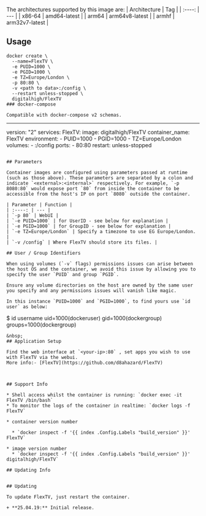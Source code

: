 
The architectures supported by this image are:
| Architecture | Tag |
| :----: | --- |
| x86-64 | amd64-latest |
| arm64 | arm64v8-latest |
| armhf | arm32v7-latest |
## Usage

```
docker create \
  --name=FlexTV \
  -e PUID=1000 \
  -e PGID=1000 \
  -e TZ=Europe/London \
  -p 80:80 \
  -v <path to data>:/config \
  --restart unless-stopped \
  digitalhigh/FlexTV
### docker-compose

Compatible with docker-compose v2 schemas.

```
---
version: "2"
services:
  FlexTV:
    image: digitalhigh/FlexTV
    container_name: FlexTV
    environment:
      - PUID=1000
      - PGID=1000
      - TZ=Europe/London
    volumes:
      - <path to data>:/config
    ports:
      - 80:80
    restart: unless-stopped
```

## Parameters

Container images are configured using parameters passed at runtime (such as those above). These parameters are separated by a colon and indicate `<external>:<internal>` respectively. For example, `-p 8080:80` would expose port `80` from inside the container to be accessible from the host's IP on port `8080` outside the container.

| Parameter | Function |
| :----: | --- |
| `-p 80` | WebUI |
| `-e PUID=1000` | for UserID - see below for explanation |
| `-e PGID=1000` | for GroupID - see below for explanation |
| `-e TZ=Europe/London` | Specify a timezone to use EG Europe/London. |
| `-v /config` | Where FlexTV should store its files. |

## User / Group Identifiers

When using volumes (`-v` flags) permissions issues can arise between the host OS and the container, we avoid this issue by allowing you to specify the user `PUID` and group `PGID`.

Ensure any volume directories on the host are owned by the same user you specify and any permissions issues will vanish like magic.

In this instance `PUID=1000` and `PGID=1000`, to find yours use `id user` as below:
```
  $ id username
    uid=1000(dockeruser) gid=1000(dockergroup) groups=1000(dockergroup)
```
&nbsp;
## Application Setup

Find the web interface at `<your-ip>:80` , set apps you wish to use with FlexTV via the webui.
More info:- [FlexTV](https://github.com/d8ahazard/FlexTV)



## Support Info

* Shell access whilst the container is running: `docker exec -it FlexTV /bin/bash`
* To monitor the logs of the container in realtime: `docker logs -f FlexTV`

* container version number 

  * `docker inspect -f '{{ index .Config.Labels "build_version" }}' FlexTV`

* image version number
  * `docker inspect -f '{{ index .Config.Labels "build_version" }}' digitalhigh/FlexTV`

## Updating Info

 
## Updating

To update FlexTV, just restart the container.

+ **25.04.19:** Initial release.
